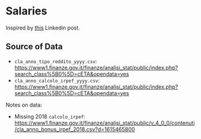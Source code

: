 # Salaries

Inspired by [this](https://www.linkedin.com/posts/adriano-alfano-b5378b169_hai-44-anni-e-dichiari-55000-complimenti-activity-7338086301646094336-rm4C) Linkedin post.

## Source of Data
- `cla_anno_tipo_reddito_yyyy.csv`: https://www1.finanze.gov.it/finanze/analisi_stat/public/index.php?search_class%5B0%5D=cETA&opendata=yes
- `cla_anno_calcolo_irpef_yyyy.csv`: https://www1.finanze.gov.it/finanze/analisi_stat/public/index.php?search_class%5B0%5D=cETA&opendata=yes

Notes on data:
- Missing 2018 `calcolo_irpef`: https://www1.finanze.gov.it/finanze/analisi_stat/public/v_4_0_0/contenuti/cla_anno_bonus_irpef_2018.csv?d=1615465800